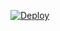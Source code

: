 [![Deploy](https://www.herokucdn.com/deploy/button.svg)](https://heroku.com/deploy?template=https://github.com/hasangans/AA/)
